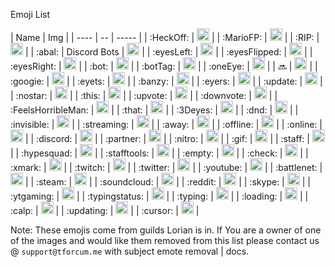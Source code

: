 Emoji List

| Name | Img |
| ---- | -- | ----- |
| :HeckOff: | <img src="https://cdn.discordapp.com/emojis/230064150712156161.png?v=1" width="20px" height="20px"> |
| :MarioFP: | <img src="https://cdn.discordapp.com/emojis/230102243951509504.png?v=1" width="20px" height="20px"> |
| :RIP: | <img src="https://cdn.discordapp.com/emojis/230102265808027648.png?v=1" width="20px" height="20px"> |
| :abal: | Discord Bots | <img src="https://cdn.discordapp.com/emojis/230102369998864384.png?v=1" width="20px" height="20px"> |
| :eyesLeft: | <img src="https://cdn.discordapp.com/emojis/230104082218483712.png?v=1" width="20px" height="20px"> |
| :eyesFlipped: | <img src="https://cdn.discordapp.com/emojis/230104082424004608.png?v=1" width="20px" height="20px"> |
| :eyesRight: | <img src="https://cdn.discordapp.com/emojis/230104083204276224.png?v=1" width="20px" height="20px"> |
| :bot: | <img src="https://cdn.discordapp.com/emojis/230104938858938368.png?v=1" width="20px" height="20px"> |
| :botTag: | <img src="https://cdn.discordapp.com/emojis/333752092919463937.png?v=1" width="20px" height="20px"> |
| :oneEye: | <img src="https://cdn.discordapp.com/emojis/230106059438686209.png?v=1" width="20px" height="20px"> |
| :soon: | <img src="https://cdn.discordapp.com/emojis/389615537090592769.png?v=1" width="20px" height="20px"> |
| :googie: | <img src="https://cdn.discordapp.com/emojis/238651137480196096.png?v=1" width="20px" height="20px"> |
| :eyets: | <img src="https://cdn.discordapp.com/emojis/250835126446063617.png?v=1" width="20px" height="20px"> |
| :banzy: | <img src="https://cdn.discordapp.com/emojis/253201291440816129.png?v=1" width="20px" height="20px"> |
| :eyers: | <img src="https://cdn.discordapp.com/emojis/257654299058765824.png?v=1" width="20px" height="20px"> |
| :update: | <img src="https://cdn.discordapp.com/emojis/264184209617321984.png?v=1" width="20px" height="20px"> |
| :nostar: | <img src="https://cdn.discordapp.com/emojis/267793455311224843.png?v=1" width="20px" height="20px"> |
| :this: | <img src="https://cdn.discordapp.com/emojis/389618743694721025.png?v=1" width="20px" height="20px"> |
| :upvote: | <img src="https://cdn.discordapp.com/emojis/274492025678856192.png?v=1" width="20px" height="20px"> |
| :downvote: | <img src="https://cdn.discordapp.com/emojis/274492025720537088.png?v=1" width="20px" height="20px"> |
| :FeelsHorribleMan: | <img src="https://cdn.discordapp.com/emojis/274500084996112384.png?v=1" width="20px" height="20px"> |
| :that: | <img src="https://cdn.discordapp.com/emojis/278595992033558529.png?v=1" width="20px" height="20px"> |
| :3Deyes: | <img src="https://cdn.discordapp.com/emojis/298003170372878346.png?v=1" width="20px" height="20px"> |
| :dnd: | <img src="https://cdn.discordapp.com/emojis/333751727281143809.png?v=1" width="20px" height="20px"> |
| :invisible: | <img src="https://cdn.discordapp.com/emojis/333751783291617282.png?v=1" width="20px" height="20px"> |
| :streaming: | <img src="https://cdn.discordapp.com/emojis/333751748214915074.png?v=1" width="20px" height="20px"> |
| :away: | <img src="https://cdn.discordapp.com/emojis/333751710730158081.png?v=1" width="20px" height="20px"> |
| :offline: | <img src="https://cdn.discordapp.com/emojis/333751764333363210.png?v=1" width="20px" height="20px"> |
| :online: | <img src="https://cdn.discordapp.com/emojis/333751693944684544.png?v=1" width="20px" height="20px"> |
| :discord: | <img src="https://cdn.discordapp.com/emojis/314003252830011395.png?v=1" width="20px" height="20px"> |
| :partner: | <img src="https://cdn.discordapp.com/emojis/314068430556758017.png?v=1" width="20px" height="20px"> |
| :nitro: | <img src="https://cdn.discordapp.com/emojis/314068430611415041.png?v=1" width="20px" height="20px"> |
| :gif: | <img src="https://cdn.discordapp.com/emojis/314068430624129039.png?v=1" width="20px" height="20px"> |
| :staff: | <img src="https://cdn.discordapp.com/emojis/314068430787706880.png?v=1" width="20px" height="20px"> |
| :hypesquad: | <img src="https://cdn.discordapp.com/emojis/314068430854684672.png?v=1" width="20px" height="20px"> |
| :stafftools: | <img src="https://cdn.discordapp.com/emojis/314348604095594498.png?v=1" width="20px" height="20px"> |
| :empty: | <img src="https://cdn.discordapp.com/emojis/333751637556592642.png?v=1" width="20px" height="20px"> |
| :check: | <img src="https://cdn.discordapp.com/emojis/350861515999674388.png?v=1" width="20px" height="20px"> |
| :xmark: | <img src="https://cdn.discordapp.com/emojis/350861606567280641.png?v=1" width="20px" height="20px"> |
| :twitch: | <img src="https://cdn.discordapp.com/emojis/314349922755411970.png?v=1" width="20px" height="20px"> |
| :twitter: | <img src="https://cdn.discordapp.com/emojis/314349922877046786.png?v=1" width="20px" height="20px"> |
| :youtube: | <img src="https://cdn.discordapp.com/emojis/314349922885566475.png?v=1" width="20px" height="20px"> |
| :battlenet: | <img src="" width="20px" height="20px"> |
| :steam: | <img src="https://cdn.discordapp.com/emojis/314349923006939136.png?v=1" width="20px" height="20px"> |
| :soundcloud: | <img src="" width="20px" height="20px"> |
| :reddit: | <img src="https://cdn.discordapp.com/emojis/314349923090825216.png?v=1" width="20px" height="20px"> |
| :skype: | <img src="https://cdn.discordapp.com/emojis/314349923107602432.png?v=1" width="20px" height="20px"> |
| :ytgaming: | <img src="https://cdn.discordapp.com/emojis/314349923132899338.png?v=1" width="20px" height="20px"> |
| :typingstatus: | <img src="https://cdn.discordapp.com/emojis/393836741272010752.gif?v=1" width="20px" height="20px"> |
| :typing: | <img src="https://cdn.discordapp.com/emojis/393848431413559296.gif?v=1" width="20px" height="20px"> |
| :loading: | <img src="https://cdn.discordapp.com/emojis/393852367751086090.gif?v=1" width="20px" height="20px"> |
| :calp: | <img src="https://cdn.discordapp.com/emojis/400152361647079424.png?v=1" width="20px" height="20px"> |
| :updating: | <img src="https://cdn.discordapp.com/emojis/403035325242540032.gif?v=1" width="20px" height="20px"> |
| :cursor: | <img src="https://cdn.discordapp.com/emojis/404001393360502805.gif?v=1" width="20px" height="20px"> |

Note: These emojis come from guilds Lorian is in. If You are a owner of one of the images and would like them removed from this list please contact us @ `support@tforcum.me` with subject emote removal | docs.
